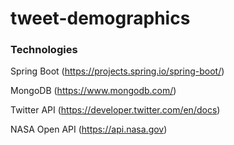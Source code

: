 # tweet-demographics

###  Technologies
Spring Boot (https://projects.spring.io/spring-boot/)

MongoDB (https://www.mongodb.com/)

Twitter API (https://developer.twitter.com/en/docs)

NASA Open API (https://api.nasa.gov)
